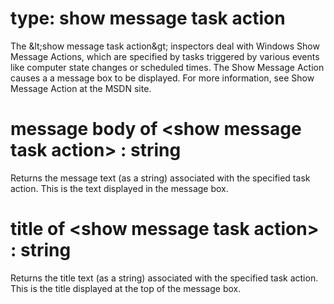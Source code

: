 # type: show message task action

The &amp;lt;show message task action&amp;gt; inspectors deal with Windows Show Message Actions, which are specified by tasks triggered by various events like computer state changes or scheduled times. The Show Message Action causes a a message box to be displayed. For more information, see Show Message Action at the MSDN site.

# message body of &lt;show message task action&gt; : string

Returns the message text (as a string)  associated with the specified task action. This is the text displayed in the message box.

# title of &lt;show message task action&gt; : string

Returns the title text (as a string)  associated with the specified task action. This is the title displayed at the top of the message box.
